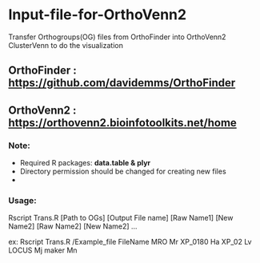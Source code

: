 # Input-file-for-OrthoVenn2
Transfer Orthogroups(OG) files from OrthoFinder into OrthoVenn2 ClusterVenn to do the visualization

## OrthoFinder : https://github.com/davidemms/OrthoFinder
## OrthoVenn2 : https://orthovenn2.bioinfotoolkits.net/home

### Note:
- Required R packages: **data.table & plyr** 
- Directory permission should be changed for creating new files
- 
### Usage:
Rscript Trans.R [Path to OGs] [Output File name] [Raw Name1] [New Name2] [Raw Name2] [New Name2] ...

ex:
Rscript Trans.R /Example_file FileName MRO Mr XP_0180 Ha XP_02 Lv LOCUS Mj maker Mn
